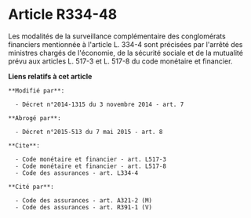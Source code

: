 # Article R334-48

Les modalités de la surveillance complémentaire des conglomérats financiers mentionnée à l'article L. 334-4 sont précisées
par l'arrêté des ministres chargés de l'économie, de la sécurité sociale et de la mutualité prévu aux articles L. 517-3 et L.
517-8 du code monétaire et financier.

**Liens relatifs à cet article**

	**Modifié par**:

	  - Décret n°2014-1315 du 3 novembre 2014 - art. 7

	**Abrogé par**:

	  - Décret n°2015-513 du 7 mai 2015 - art. 8

	**Cite**:

	  - Code monétaire et financier - art. L517-3
	  - Code monétaire et financier - art. L517-8
	  - Code des assurances - art. L334-4

	**Cité par**:

	  - Code des assurances - art. A321-2 (M)
	  - Code des assurances - art. R391-1 (V)
